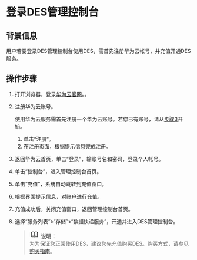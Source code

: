 # 登录DES管理控制台<a name="ZH-CN_TOPIC_0149063567"></a>

## 背景信息<a name="section19245103812307"></a>

用户若要登录DES管理控制台使用DES，需首先注册华为云帐号，并充值开通DES服务。

## 操作步骤<a name="section1884164915579"></a>

1.  打开浏览器，登录[华为云官网](https://www.huaweicloud.com)。。
2.  注册华为云账号。

    使用华为云服务需首先注册一个华为云账号。若您已有账号，请从[步骤3](#li162017553313)开始。

    1.  单击“注册”。
    2.  在注册页面，根据提示信息完成注册。

3.  <a name="li162017553313"></a>返回华为云首页，单击“登录”，输账号名和密码，登录个人帐号。
4.  单击“控制台”，进入管理控制台首页。
5.  单击“充值”，系统自动跳转到充值窗口。
6.  根据界面提示信息，对账户进行充值。
7.  充值成功后，关闭充值窗口，返回管理控制台首页。
8.  选择“服务列表”\>“存储”\>“数据快递服务”，开通并进入DES管理控制台。

    >![](public_sys-resources/icon-note.gif) **说明：**   
    >为为保证您正常使用DES，建议您先充值购买DES。购买方式，请参见[购买指南](https://support.huaweicloud.com/pg-des/des_05_0001.md)。  


